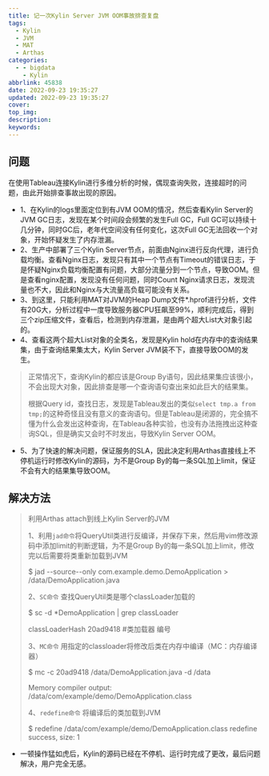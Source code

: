 ```yaml
---
title: 记一次Kylin Server JVM OOM事故排查复盘
tags:
  - Kylin
  - JVM
  - MAT
  - Arthas
categories:
  - - bigdata
    - Kylin
abbrlink: 45838
date: 2022-09-23 19:35:27
updated: 2022-09-23 19:35:27
cover:
top_img:
description:
keywords:
---
```


## 问题

在使用Tableau连接Kylin进行多维分析的时候，偶现查询失败，连接超时的问题，由此开始排查事故出现的原因。

- 1、在Kylin的logs里面定位到有JVM OOM的情况，然后查看Kylin Server的JVM GC日志，发现在某个时间段会频繁的发生Full GC，Full GC可以持续十几分钟，同时GC后，老年代空间没有任何变化，这次Full GC无法回收一个对象，开始怀疑发生了内存泄漏。
- 2、生产中部署了三个Kylin Server节点，前面由Nginx进行反向代理，进行负载均衡。查看Nginx日志，发现只有其中一个节点有Timeout的错误日志，于是怀疑Nginx负载均衡配置有问题，大部分流量分到一个节点，导致OOM。但是查看nginx配置，发现没有任何问题，同时Count Nginx请求日志，发现流量也不大，因此和Nginx与大流量高负载可能没有关系。
- 3、到这里，只能利用MAT对JVM的Heap Dump文件*.hprof进行分析，文件有20G大，分析过程中一度导致服务器CPU狂飙至99%，顺利完成后，得到三个zip压缩文件，查看后，检测到内存泄漏，是由两个超大List大对象引起的。
- 4、查看这两个超大List对象的全类名，发现是Kylin hold在内存中的查询结果集，由于查询结果集太大，Kylin Server JVM装不下，直接导致OOM的发生。



> 正常情况下，查询Kylin的都应该是Group By语句，因此结果集应该很小，不会出现大对象，因此排查是哪一个查询语句查出来如此巨大的结果集。
>
> 根据Query id，查找日志，发现是Tableau发出的类似`select tmp.a from tmp;`的这种奇怪且没有意义的查询语句。但是Tableau是闭源的，完全搞不懂为什么会发出这种查询，在Tableau各种实验，也没有办法拖拽出这种查询SQL，但是确实又会时不时发出，导致Kylin Server OOM。



- 5、为了快速的解决问题，保证服务的SLA，因此决定利用Arthas直接线上不停机运行时修改Kylin的源码，为不是Group By的每一条SQL加上limit，保证不会有大的结果集导致OOM。

## 解决方法

> 利用Arthas attach到线上Kylin Server的JVM
>
> 1、利用`jad命令`将QueryUtil类进行反编译，并保存下来，然后用vim修改源码中添加limit的判断逻辑，为不是Group By的每一条SQL加上limit，修改完以后需要将类重新加载到JVM
>
> $ jad --source--only com.example.demo.DemoApplication > /data/DemoApplication.java
>
> 2、`SC命令` 查找QueryUtil类是哪个classLoader加载的
>
> $ sc -d *DemoApplication | grep classLoader
>
> classLoaderHash   20ad9418 #类加载器  编号   
>
> 3、`MC命令` 用指定的classloader将修改后类在内存中编译（MC：内存编译器）
>
> $ mc -c 20ad9418 /data/DemoApplication.java -d /data  
>
> Memory compiler output: /data/com/example/demo/DemoApplication.class
>
> 4、`redefine命令` 将编译后的类加载到JVM
>
> $ redefine /data/com/example/demo/DemoApplication.class   redefine success, size: 1

- 一顿操作猛如虎后，Kylin的源码已经在不停机、运行时完成了更改，最后问题解决，用户完全无感。
